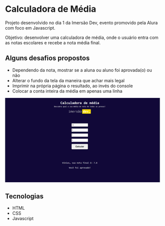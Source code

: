 # Calculadora de Média

Projeto desenvolvido no dia 1 da Imersão Dev, evento promovido pela Alura com foco em Javascript.

Objetivo: desenvolver uma calculadora de média, onde o usuário entra com as notas escolares e recebe a nota média final.

## Alguns desafios propostos

- Dependendo da nota, mostrar se a aluna ou aluno foi aprovada(o) ou não
- Alterar o fundo da tela da maneira que achar mais legal
- Imprimir na própria página o resultado, ao invés do console
- Colocar a conta inteira da média em apenas uma linha

![Interface da Calculadora](https://github.com/SantiVinius/calculadora-media/blob/main/calculadora-v2.1.png?raw=true)

## Tecnologias
- HTML
- CSS
- Javascript

